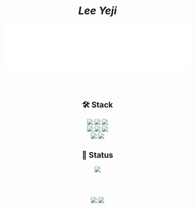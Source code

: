 <div align=center>	

  <h1><em>Lee Yeji</em></h1> 

<img width="800px" src="dashboard.svg"/>

<br><br>

<h2>🛠 Stack</h3>
<img src="https://img.shields.io/badge/React-61DAFB?style=flat-square&logo=React&logoColor=white"/>
<img src="https://img.shields.io/badge/Next.js-000000?style=flat-square&logo=Next.js&logoColor=white"/>
<img src="https://img.shields.io/badge/TypeScript-3178C6?style=flat-square&logo=TypeScript&logoColor=white"/>
<br>
<img src="https://img.shields.io/badge/JavaScript-F7DF1E?style=flat-square&logo=JavaScript&logoColor=white"/>
<img src="https://img.shields.io/badge/HTML5-E34F26?style=flat-square&logo=HTML5&logoColor=white"/>
<img src="https://img.shields.io/badge/CSS3-1572B6?style=flat-square&logo=CSS3&logoColor=white"/>
<br>
<img src="https://img.shields.io/badge/Slack-4A154B?style=flat-square&logo=Slack&logoColor=white"/>
<img src="https://img.shields.io/badge/Notion-000000?style=flat-square&logo=Notion&logoColor=white"/>


<h2>🔗 Status</h3>
<img src="https://komarev.com/ghpvc/?username=oyatplum&color=yellow&label=PROFILE+VIEWS"/>
<br><br>

<br>


<br>

<p align="center">
<img height="180em" src="https://github-readme-stats-nhd2.vercel.app/api?username=oyatplum&show_icons=true&theme=synthwave&bg_color=141414&text_color=a3a3a3" />
<img height="180em" src="https://github-readme-stats-nhd2.vercel.app/api/top-langs/?username=oyatplum&layout=compact&hide=jupyter%20notebook&theme=synthwave&bg_color=141414&text_color=a3a3a3" />
</p>
<br><br>

</div>
